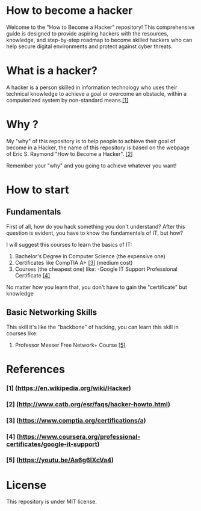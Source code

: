# How to become a hacker
Welcome to the "How to Become a Hacker" repository! This comprehensive guide is designed to provide aspiring hackers with the resources, knowledge, and step-by-step roadmap to become skilled hackers who can help secure digital environments and protect against cyber threats.

# What is a hacker?
A hacker is a person skilled in information technology who uses their technical knowledge to achieve a goal or overcome an obstacle, within a computerized system by non-standard means.[[1]](#1-httpsenwikipediaorgwikihacker)

# Why ?
My "why" of this repository is to help people to achieve their goal of become in a Hacker, the name of this repository is based on the webpage of Eric S. Raymond "How to Become a Hacker". [[2]](#2-httpwwwcatborgesrfaqshacker-howtohtml)

Remember your "why" and you going to achieve whatever you want!

# How to start

## Fundamentals
First of all, how do you hack something you don't understand? After this question is evident, you have to know the fundamentals of IT, but how?

I will suggest this courses to learn the basics of IT:
1. Bachelor's Degree in Computer Science (the expensive one)
2. Certificates like CompTIA A+ [[3]](#3-httpswwwcomptiaorgcertificationsa) (medium cost)
3. Courses (the cheapest one) like:
-Google IT Support Professional Certificate [[4]](#4-httpswwwcourseraorgprofessional-certificatesgoogle-it-support)

No matter how you learn that, you don't have to gain the "certificate" but knowledge

## Basic Networking Skills
This skill it's like the "backbone" of hacking, you can learn this skill in courses like:
1. Professor Messer Free Network+ Course [[5]](#5-httpsyoutubeas6g6ixcva4)




# References 
### [1] (https://en.wikipedia.org/wiki/Hacker)
### [2] (http://www.catb.org/esr/faqs/hacker-howto.html)
### [3] (https://www.comptia.org/certifications/a)
### [4] (https://www.coursera.org/professional-certificates/google-it-support)
### [5] (https://youtu.be/As6g6IXcVa4)
# License 

This repository is under MIT license.